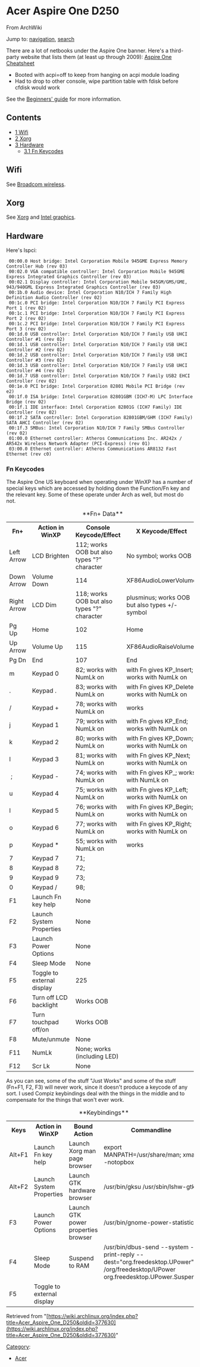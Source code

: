 # Acer Aspire One D250

From ArchWiki

Jump to: [navigation](#column-one), [search](#searchInput)

There are a lot of netbooks under the Aspire One banner. Here's a third-party website that lists them (at least up through 2009): [Aspire One Cheatsheet](http://netbookscoop.com/buyers-guide/aspire-one-cheatsheets/)

*   Booted with acpi=off to keep from hanging on acpi module loading
*   Had to drop to other console, wipe partition table with fdisk before cfdisk would work

See the [Beginners' guide](/index.php/Beginners%27_guide "Beginners' guide") for more information.

## Contents

*   [1 Wifi](#Wifi)
*   [2 Xorg](#Xorg)
*   [3 Hardware](#Hardware)
    *   [3.1 Fn Keycodes](#Fn_Keycodes)

## Wifi

See [Broadcom wireless](/index.php/Broadcom_wireless "Broadcom wireless").

## Xorg

See [Xorg](/index.php/Xorg "Xorg") and [Intel graphics](/index.php/Intel_graphics "Intel graphics").

## Hardware

Here's lspci:

```
 00:00.0 Host bridge: Intel Corporation Mobile 945GME Express Memory Controller Hub (rev 03)
 00:02.0 VGA compatible controller: Intel Corporation Mobile 945GME Express Integrated Graphics Controller (rev 03)
 00:02.1 Display controller: Intel Corporation Mobile 945GM/GMS/GME, 943/940GML Express Integrated Graphics Controller (rev 03)
 00:1b.0 Audio device: Intel Corporation N10/ICH 7 Family High Definition Audio Controller (rev 02)
 00:1c.0 PCI bridge: Intel Corporation N10/ICH 7 Family PCI Express Port 1 (rev 02)
 00:1c.1 PCI bridge: Intel Corporation N10/ICH 7 Family PCI Express Port 2 (rev 02)
 00:1c.2 PCI bridge: Intel Corporation N10/ICH 7 Family PCI Express Port 3 (rev 02)
 00:1d.0 USB controller: Intel Corporation N10/ICH 7 Family USB UHCI Controller #1 (rev 02)
 00:1d.1 USB controller: Intel Corporation N10/ICH 7 Family USB UHCI Controller #2 (rev 02)
 00:1d.2 USB controller: Intel Corporation N10/ICH 7 Family USB UHCI Controller #3 (rev 02)
 00:1d.3 USB controller: Intel Corporation N10/ICH 7 Family USB UHCI Controller #4 (rev 02)
 00:1d.7 USB controller: Intel Corporation N10/ICH 7 Family USB2 EHCI Controller (rev 02)
 00:1e.0 PCI bridge: Intel Corporation 82801 Mobile PCI Bridge (rev e2)
 00:1f.0 ISA bridge: Intel Corporation 82801GBM (ICH7-M) LPC Interface Bridge (rev 02)
 00:1f.1 IDE interface: Intel Corporation 82801G (ICH7 Family) IDE Controller (rev 02)
 00:1f.2 SATA controller: Intel Corporation 82801GBM/GHM (ICH7 Family) SATA AHCI Controller (rev 02)
 00:1f.3 SMBus: Intel Corporation N10/ICH 7 Family SMBus Controller (rev 02)
 01:00.0 Ethernet controller: Atheros Communications Inc. AR242x / AR542x Wireless Network Adapter (PCI-Express) (rev 01)
 03:00.0 Ethernet controller: Atheros Communications AR8132 Fast Ethernet (rev c0)

```

### Fn Keycodes

The Aspire One US keyboard when operating under WinXP has a number of special keys which are accessed by holding down the Function/Fn key and the relevant key. Some of these operate under Arch as well, but most do not.

<table class="wikitable"><caption>**Fn+ Data**</caption>

<tbody>

<tr>

<th>Fn+</th>

<th>Action in WinXP</th>

<th>Console Keycode/Effect</th>

<th>X Keycode/Effect</th>

</tr>

<tr>

<td>Left Arrow</td>

<td>LCD Brighten</td>

<td>112; works OOB but also types "?" character</td>

<td>No symbol; works OOB</td>

</tr>

<tr>

<td>Down Arrow</td>

<td>Volume Down</td>

<td>114</td>

<td>XF86AudioLowerVolume</td>

</tr>

<tr>

<td>Right Arrow</td>

<td>LCD Dim</td>

<td>118; works OOB but also types "?" character</td>

<td>plusminus; works OOB but also types +/- symbol</td>

</tr>

<tr>

<td>Pg Up</td>

<td>Home</td>

<td>102</td>

<td>Home</td>

</tr>

<tr>

<td>Up Arrow</td>

<td>Volume Up</td>

<td>115</td>

<td>XF86AudioRaiseVolume</td>

</tr>

<tr>

<td>Pg Dn</td>

<td>End</td>

<td>107</td>

<td>End</td>

</tr>

<tr>

<td>m</td>

<td>Keypad 0</td>

<td>82; works with NumLk on</td>

<td>with Fn gives KP_Insert; works with NumLk on</td>

</tr>

<tr>

<td>.</td>

<td>Keypad .</td>

<td>83; works with NumLk on</td>

<td>with Fn gives KP_Delete; works with NumLk on</td>

</tr>

<tr>

<td>/</td>

<td>Keypad +</td>

<td>78; works with NumLk on</td>

<td>works</td>

</tr>

<tr>

<td>j</td>

<td>Keypad 1</td>

<td>79; works with NumLk on</td>

<td>with Fn gives KP_End; works with NumLk on</td>

</tr>

<tr>

<td>k</td>

<td>Keypad 2</td>

<td>80; works with NumLk on</td>

<td>with Fn gives KP_Down; works with NumLk on</td>

</tr>

<tr>

<td>l</td>

<td>Keypad 3</td>

<td>81; works with NumLk on</td>

<td>with Fn gives KP_Next; works with NumLk on</td>

</tr>

<tr>

<td> ;</td>

<td>Keypad -</td>

<td>74; works with NumLk on</td>

<td>with Fn gives KP_; works with NumLk on</td>

</tr>

<tr>

<td>u</td>

<td>Keypad 4</td>

<td>75; works with NumLk on</td>

<td>with Fn gives KP_Left; works with NumLk on</td>

</tr>

<tr>

<td>l</td>

<td>Keypad 5</td>

<td>76; works with NumLk on</td>

<td>with Fn gives KP_Begin; works with NumLk on</td>

</tr>

<tr>

<td>o</td>

<td>Keypad 6</td>

<td>77; works with NumLk on</td>

<td>with Fn gives KP_Right; works with NumLk on</td>

</tr>

<tr>

<td>p</td>

<td>Keypad *</td>

<td>55; works with NumLk on</td>

<td>works</td>

</tr>

<tr>

<td>7</td>

<td>Keypad 7</td>

<td>71;</td>

</tr>

<tr>

<td>8</td>

<td>Keypad 8</td>

<td>72;</td>

</tr>

<tr>

<td>9</td>

<td>Keypad 9</td>

<td>73;</td>

</tr>

<tr>

<td>0</td>

<td>Keypad /</td>

<td>98;</td>

</tr>

<tr>

<td>F1</td>

<td>Launch Fn key help</td>

<td>None</td>

</tr>

<tr>

<td>F2</td>

<td>Launch System Properties</td>

<td>None</td>

</tr>

<tr>

<td>F3</td>

<td>Launch Power Options</td>

<td>None</td>

</tr>

<tr>

<td>F4</td>

<td>Sleep Mode</td>

<td>None</td>

</tr>

<tr>

<td>F5</td>

<td>Toggle to external display</td>

<td>225</td>

</tr>

<tr>

<td>F6</td>

<td>Turn off LCD backlight</td>

<td>Works OOB</td>

</tr>

<tr>

<td>F7</td>

<td>Turn touchpad off/on</td>

<td>Works OOB</td>

</tr>

<tr>

<td>F8</td>

<td>Mute/unmute</td>

<td>None</td>

</tr>

<tr>

<td>F11</td>

<td>NumLk</td>

<td>None; works (including LED)</td>

</tr>

<tr>

<td>F12</td>

<td>Scr Lk</td>

<td>None</td>

</tr>

</tbody>

</table>

As you can see, some of the stuff "Just Works" and some of the stuff (Fn+F1, F2, F3) will never work, since it doesn't produce a keycode of any sort. I used Compiz keybindings deal with the things in the middle and to compensate for the things that won't ever work.

<table class="wikitable"><caption>**Keybindings**</caption>

<tbody>

<tr>

<th>Keys</th>

<th>Action in WinXP</th>

<th>Bound Action</th>

<th>Commandline</th>

</tr>

<tr>

<td>Alt+F1</td>

<td>Launch Fn key help</td>

<td>Launch Xorg man page browser</td>

<td>export MANPATH=/usr/share/man; xman -notopbox</td>

</tr>

<tr>

<td>Alt+F2</td>

<td>Launch System Properties</td>

<td>Launch GTK hardware browser</td>

<td>/usr/bin/gksu /usr/sbin/lshw-gtk</td>

</tr>

<tr>

<td>F3</td>

<td>Launch Power Options</td>

<td>Launch GTK power properties browser</td>

<td>/usr/bin/gnome-power-statistics</td>

</tr>

<tr>

<td>F4</td>

<td>Sleep Mode</td>

<td>Suspend to RAM</td>

<td>/usr/bin/dbus-send --system --print-reply --dest="org.freedesktop.UPower" /org/freedesktop/UPower org.freedesktop.UPower.Suspend</td>

</tr>

<tr>

<td>F5</td>

<td>Toggle to external display</td>

</tr>

</tbody>

</table>

Retrieved from "[https://wiki.archlinux.org/index.php?title=Acer_Aspire_One_D250&oldid=377630](https://wiki.archlinux.org/index.php?title=Acer_Aspire_One_D250&oldid=377630)"

[Category](/index.php/Special:Categories "Special:Categories"):

*   [Acer](/index.php/Category:Acer "Category:Acer")